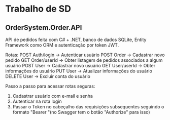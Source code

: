 # Trabalho de SD

## OrderSystem.Order.API
API de pedidos feita com C# + .NET, banco de dados SQLite, Entity Framework como ORM e autenticação por token JWT.

Rotas:
POST Auth/login -> Autenticar usuário
POST Order -> Cadastrar novo pedido
GET Order/userId -> Obter listagem de pedidos associados a algum usuário
POST User -> Cadastrar novo usuário
GET User/userId -> Obter informações do usuário
PUT User -> Atualizar informações do usuário
DELETE User -> Excluir conta do usuário

Passo a passo para acessar rotas seguras:
1. Cadastrar usuário com e-mail e senha
2. Autenticar na rota login
3. Passar o Token no cabeçalho das requisições subsequentes seguindo o formato "Bearer <TOKEN>"(no Swagger tem o botão "Authorize" para isso)